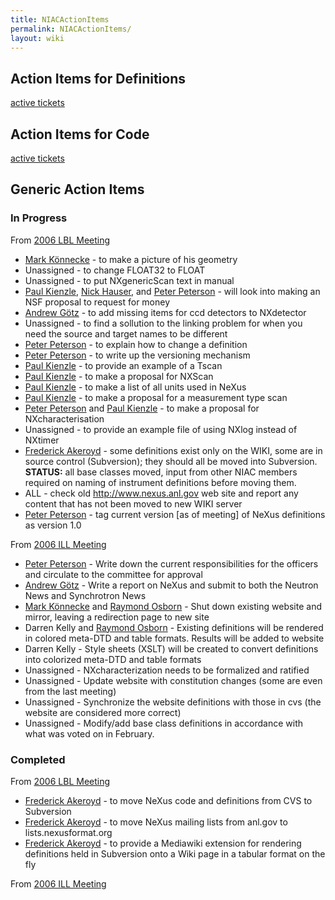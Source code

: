 ```yaml
---
title: NIACActionItems
permalink: NIACActionItems/
layout: wiki
---
```


Action Items for Definitions
----------------------------

[active
tickets](http://trac.nexusformat.org/definitions/report/1%7CDefinitions)

Action Items for Code
---------------------

[active tickets](http://trac.nexusformat.org/code/report/1%7CCode)

Generic Action Items
--------------------

### In Progress

From [2006 LBL Meeting](Media:NIAC2006LBL_minutes.pdf "wikilink")

-   [Mark Könnecke](User%3AMark_Koennecke "wikilink") - to make a
    picture of his geometry
-   Unassigned - to change FLOAT32 to FLOAT
-   Unassigned - to put NXgenericScan text in manual
-   [Paul Kienzle](User%3APaul_Kienzle "wikilink"), [Nick
    Hauser](User%3Anick "wikilink"), and [Peter
    Peterson](User%3APeter_Peterson "wikilink") - will look into making
    an NSF proposal to request for money
-   [Andrew Götz](User%3AAndy_Gotz "wikilink") - to add missing items
    for ccd detectors to NXdetector
-   Unassigned - to find a sollution to the linking problem for when you
    need the source and target names to be different
-   [Peter Peterson](User%3APeter_Peterson "wikilink") - to explain how
    to change a definition
-   [Peter Peterson](User%3APeter_Peterson "wikilink") - to write up the
    versioning mechanism
-   [Paul Kienzle](User%3APaul_Kienzle "wikilink") - to provide an
    example of a Tscan
-   [Paul Kienzle](User%3APaul_Kienzle "wikilink") - to make a proposal
    for NXScan
-   [Paul Kienzle](User%3APaul_Kienzle "wikilink") - to make a list of
    all units used in NeXus
-   [Paul Kienzle](User%3APaul_Kienzle "wikilink") - to make a proposal
    for a measurement type scan
-   [Peter Peterson](User%3APeter_Peterson "wikilink") and [Paul
    Kienzle](User%3APaul_Kienzle "wikilink") - to make a proposal for
    NXcharacterisation
-   Unassigned - to provide an example file of using NXlog instead of
    NXtimer
-   [Frederick Akeroyd](User%3AFreddie_Akeroyd "wikilink") - some
    definitions exist only on the WIKI, some are in source control
    (Subversion); they should all be moved into Subversion. **STATUS:**
    all base classes moved, input from other NIAC members required on
    naming of instrument definitions before moving them.
-   ALL - check old <http://www.nexus.anl.gov> web site and report any
    content that has not been moved to new WIKI server
-   [Peter Peterson](User%3APeter_Peterson "wikilink") - tag current
    version \[as of meeting\] of NeXus definitions as version 1.0

From [2006 ILL Meeting](Media:NIAC2006minutes.pdf "wikilink")

-   [Peter Peterson](User%3APeter_Peterson "wikilink") - Write down the
    current responsibilities for the officers and circulate to the
    committee for approval
-   [Andrew Götz](User%3AAndy_Gotz "wikilink") - Write a report on NeXus
    and submit to both the Neutron News and Synchrotron News
-   [Mark Könnecke](User%3AMark_Koennecke "wikilink") and [Raymond
    Osborn](User%3ARay_Osborn "wikilink") - Shut down existing website
    and mirror, leaving a redirection page to new site
-   Darren Kelly and [Raymond Osborn](User%3ARay_Osborn "wikilink") -
    Existing definitions will be rendered in colored meta-DTD and table
    formats. Results will be added to website
-   Darren Kelly - Style sheets (XSLT) will be created to convert
    definitions into colorized meta-DTD and table formats
-   Unassigned - NXcharacterization needs to be formalized and ratified
-   Unassigned - Update website with constitution changes (some are even
    from the last meeting)
-   Unassigned - Synchronize the website definitions with those in cvs
    (the website are considered more correct)
-   Unassigned - Modify/add base class definitions in accordance with
    what was voted on in February.

### Completed

From [2006 LBL Meeting](Media:NIAC2006LBL_minutes.pdf "wikilink")

-   [Frederick Akeroyd](User%3AFreddie_Akeroyd "wikilink") - to move
    NeXus code and definitions from CVS to Subversion
-   [Frederick Akeroyd](User%3AFreddie_Akeroyd "wikilink") - to move
    NeXus mailing lists from anl.gov to lists.nexusformat.org
-   [Frederick Akeroyd](User%3AFreddie_Akeroyd "wikilink") - to provide
    a Mediawiki extension for rendering definitions held in Subversion
    onto a Wiki page in a tabular format on the fly

From [2006 ILL Meeting](Media:NIAC2006minutes.pdf "wikilink")
